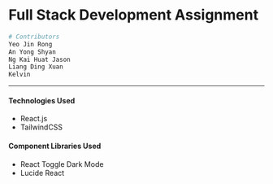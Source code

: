 # Full Stack Development Assignment

```bash
# Contributors
Yeo Jin Rong
An Yong Shyan
Ng Kai Huat Jason
Liang Ding Xuan
Kelvin
```

---

#### Technologies Used

- React.js
- TailwindCSS

#### Component Libraries Used

- React Toggle Dark Mode
- Lucide React
